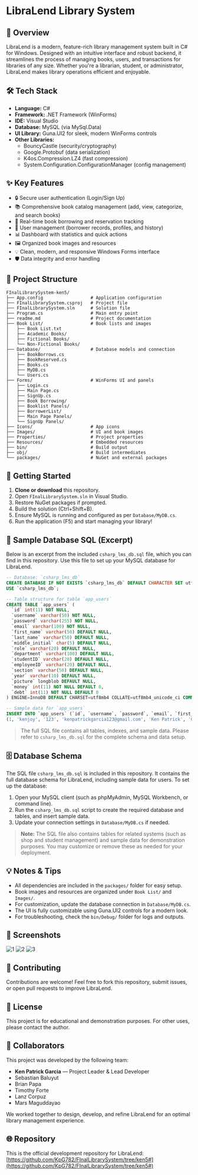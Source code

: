 # LibraLend Library System

## 🚀 Overview

LibraLend is a modern, feature-rich library management system built in C# for Windows. Designed with an intuitive interface and robust backend, it streamlines the process of managing books, users, and transactions for libraries of any size. Whether you're a librarian, student, or administrator, LibraLend makes library operations efficient and enjoyable.

## 🛠️ Tech Stack

- **Language:** C#
- **Framework:** .NET Framework (WinForms)
- **IDE:** Visual Studio
- **Database:** MySQL (via MySql.Data)
- **UI Library:** Guna.UI2 for sleek, modern WinForms controls
- **Other Libraries:**
  - BouncyCastle (security/cryptography)
  - Google.Protobuf (data serialization)
  - K4os.Compression.LZ4 (fast compression)
  - System.Configuration.ConfigurationManager (config management)

## ✨ Key Features

- 🔒 Secure user authentication (Login/Sign Up)
- 📚 Comprehensive book catalog management (add, view, categorize, and search books)
- 📖 Real-time book borrowing and reservation tracking
- 👤 User management (borrower records, profiles, and history)
- 📊 Dashboard with statistics and quick actions
- 🖼️ Organized book images and resources
- 💡 Clean, modern, and responsive Windows Forms interface
- 🛡️ Data integrity and error handling

## 📂 Project Structure

```
FInalLibrarySystem-ken5/
├── App.config                  # Application configuration
├── FInalLibrarySystem.csproj   # Project file
├── FInalLibrarySystem.sln      # Solution file
├── Program.cs                  # Main entry point
├── readme.md                   # Project documentation
├── Book List/                  # Book lists and images
│   ├── Book List.txt
│   ├── Academic Books/
│   ├── Fictional Books/
│   └── Non-Fictional Books/
├── Database/                   # Database models and connection
│   ├── BookBorrows.cs
│   ├── BookReserved.cs
│   ├── Books.cs
│   ├── MyDB.cs
│   └── Users.cs
├── Forms/                      # WinForms UI and panels
│   ├── Login.cs
│   ├── Main Page.cs
│   ├── SignUp.cs
│   ├── Book Borrowing/
│   ├── Booklist Panels/
│   ├── BorrowerList/
│   ├── Main Page Panels/
│   └── SignUp Panels/
├── Icons/                      # App icons
├── Images/                     # UI and book images
├── Properties/                 # Project properties
├── Resources/                  # Embedded resources
├── bin/                        # Build output
├── obj/                        # Build intermediates
└── packages/                   # NuGet and external packages
```

## 🏁 Getting Started

1. **Clone or download** this repository.
2. Open `FInalLibrarySystem.sln` in Visual Studio.
3. Restore NuGet packages if prompted.
4. Build the solution (Ctrl+Shift+B).
5. Ensure MySQL is running and configured as per `Database/MyDB.cs`.
6. Run the application (F5) and start managing your library!

## 📄 Sample Database SQL (Excerpt)
Below is an excerpt from the included `csharp_lms_db.sql` file, which you can find in this repository. Use this file to set up your MySQL database for LibraLend.

```sql
-- Database: `csharp_lms_db`
CREATE DATABASE IF NOT EXISTS `csharp_lms_db` DEFAULT CHARACTER SET utf8mb4 COLLATE utf8mb4_general_ci;
USE `csharp_lms_db`;

-- Table structure for table `app_users`
CREATE TABLE `app_users` (
  `id` int(11) NOT NULL,
  `username` varchar(50) NOT NULL,
  `password` varchar(255) NOT NULL,
  `email` varchar(100) NOT NULL,
  `first_name` varchar(50) DEFAULT NULL,
  `last_name` varchar(50) DEFAULT NULL,
  `middle_initial` char(5) DEFAULT NULL,
  `role` varchar(20) DEFAULT NULL,
  `department` varchar(100) DEFAULT NULL,
  `studentID` varchar(20) DEFAULT NULL,
  `employeeID` varchar(20) DEFAULT NULL,
  `section` varchar(50) DEFAULT NULL,
  `year` varchar(10) DEFAULT NULL,
  `picture` longblob DEFAULT NULL,
  `money` int(11) NOT NULL DEFAULT 0,
  `debt` int(11) NOT NULL DEFAULT 0
) ENGINE=InnoDB DEFAULT CHARSET=utf8mb4 COLLATE=utf8mb4_unicode_ci COMMENT='Users table for FinalLibrarySystem';

-- Sample data for `app_users`
INSERT INTO `app_users` (`id`, `username`, `password`, `email`, `first_name`, `last_name`, `middle_initial`, `role`, `department`, `studentID`, `employeeID`, `section`, `year`, `picture`, `money`, `debt`) VALUES
(1, 'kenjoy', '123', 'kenpatrickgarcia123@gmail.com', 'Ken Patrick', 'Garcia', 'A.', 'Student', 'N/A', '123', 'N/A', 'ACSAD', 'IV', NULL, 123, 0);
```

> The full SQL file contains all tables, indexes, and sample data. Please refer to `csharp_lms_db.sql` for the complete schema and data setup.

## 🗄️ Database Schema

The SQL file `csharp_lms_db.sql` is included in this repository. It contains the full database schema for LibraLend, including sample data for users. To set up the database:

1. Open your MySQL client (such as phpMyAdmin, MySQL Workbench, or command line).
2. Run the `csharp_lms_db.sql` script to create the required database and tables, and insert sample data.
3. Update your connection settings in `Database/MyDB.cs` if needed.

> **Note:** The SQL file also contains tables for related systems (such as shop and student management) and sample data for demonstration purposes. You may customize or remove these as needed for your deployment.

## 💡 Notes & Tips

- All dependencies are included in the `packages/` folder for easy setup.
- Book images and resources are organized under `Book List/` and `Images/`.
- For customization, update the database connection in `Database/MyDB.cs`.
- The UI is fully customizable using Guna.UI2 controls for a modern look.
- For troubleshooting, check the `bin/Debug/` folder for logs and outputs.

## 📸 Screenshots


![1](https://github.com/user-attachments/assets/7d583820-20fb-4764-8508-7eb110d3cdf9)
![2](https://github.com/user-attachments/assets/342af949-54f5-4e66-84b1-2532593887d5)
![3](https://github.com/user-attachments/assets/c2aa59a9-0b0a-4615-86b3-0c7f9dbf14ca)


## 🤝 Contributing

Contributions are welcome! Feel free to fork this repository, submit issues, or open pull requests to improve LibraLend.

## 📄 License

This project is for educational and demonstration purposes. For other uses, please contact the author.

## 👥 Collaborators

This project was developed by the following team:

- **Ken Patrick Garcia** — Project Leader & Lead Developer
- Sebastian Baluyut
- Brian Papa
- Timothy Forte
- Lanz Corpuz
- Mars Maguddayao

We worked together to design, develop, and refine LibraLend for an optimal library management experience.

## 🌐 Repository

This is the official development repository for LibraLend:
[https://github.com/KpG782/FInalLibrarySystem/tree/ken5#](https://github.com/KpG782/FInalLibrarySystem/tree/ken5#)
